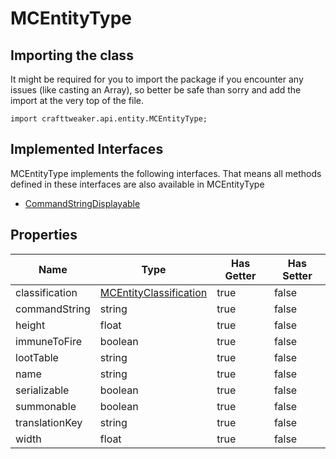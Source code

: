 # MCEntityType

## Importing the class

It might be required for you to import the package if you encounter any issues (like casting an Array), so better be safe than sorry and add the import at the very top of the file.
```zenscript
import crafttweaker.api.entity.MCEntityType;
```


## Implemented Interfaces
MCEntityType implements the following interfaces. That means all methods defined in these interfaces are also available in MCEntityType

- [CommandStringDisplayable](/vanilla/api/brackets/CommandStringDisplayable)

## Properties

| Name | Type | Has Getter | Has Setter |
|------|------|------------|------------|
| classification | [MCEntityClassification](/vanilla/api/entity/MCEntityClassification) | true | false |
| commandString | string | true | false |
| height | float | true | false |
| immuneToFire | boolean | true | false |
| lootTable | string | true | false |
| name | string | true | false |
| serializable | boolean | true | false |
| summonable | boolean | true | false |
| translationKey | string | true | false |
| width | float | true | false |

